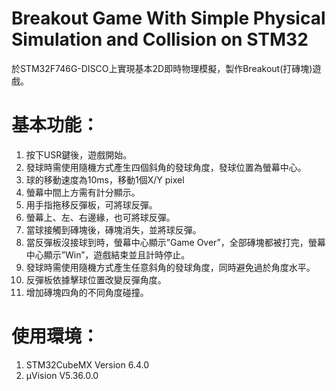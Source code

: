 # Breakout Game With Simple Physical Simulation and Collision on STM32

於STM32F746G-DISCO上實現基本2D即時物理模擬，製作Breakout(打磚塊)遊戲。

# 基本功能：
 1. 按下USR鍵後，遊戲開始。
 2. 發球時需使用隨機方式產生四個斜角的發球角度，發球位置為螢幕中心。
 3. 球的移動速度為10ms，移動1個X/Y pixel
 4. 螢幕中間上方需有計分顯示。
 5. 用手指拖移反彈板，可將球反彈。
 6. 螢幕上、左、右邊緣，也可將球反彈。
 7. 當球接觸到磚塊後，磚塊消失，並將球反彈。
 8. 當反彈板沒接球到時，螢幕中心顯示”Game Over”，全部磚塊都被打完，螢幕中心顯示”Win”，遊戲結束並且計時停止。
 9. 發球時需使用隨機方式產生任意斜角的發球角度，同時避免過於角度水平。
 10. 反彈板依據擊球位置改變反彈角度。
 11. 增加磚塊四角的不同角度碰撞。

# 使用環境：
 1. STM32CubeMX Version 6.4.0
 2. µVision V5.36.0.0
